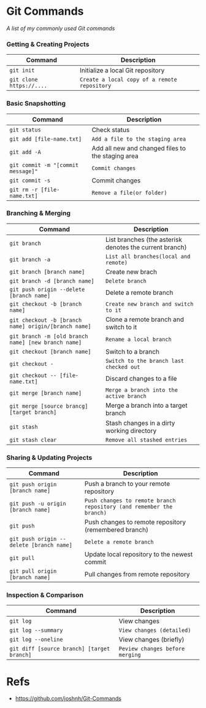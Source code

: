 # Git Commands
_A list of my commonly used Git commands_

### Getting & Creating Projects
|Command|Description|
|-------|-----------|
|`git init`| Initialize a local Git repository|
|`git clone https://....`| `Create a local copy of a remote repository`|

### Basic Snapshotting
| Command| Description|
|--------|------------|
|`git status`| Check status|
|`git add [file-name.txt]`| `Add a file to the staging area`|
|`git add -A`| Add all new and changed files to the staging area|
|`git commit -m "[commit message]"`| `Commit changes`|
|`git commit -s`|  Commit changes|
|`git rm -r [file-name.txt]`|`Remove a file(or folder)`|

### Branching & Merging
| Command| Description|
|--------|-------------|
|`git branch`| List branches (the asterisk denotes the current branch)|
|`git branch -a`|`List all branches(local and remote)`|
|`git branch [branch name]`|Create new brach|
|`git branch -d [branch name]`|`Delete branch`|
|`git push origin --delete [branch name]`| Delete a remote branch|
|`git checkout -b [branch name]`| `Create new branch and switch to it`|
|`git checkout -b [branch name] origin/[branch name]`|Clone a remote branch and switch to it|
|`git branch -m [old branch name] [new branch name]`|`Rename a local branch`|
|`git checkout [branch name]`|Switch to a branch|
|`git checkout -`|`Switch to the branch last checked out`|
|`git checkout -- [file-name.txt]`|Discard changes to a file|
|`git merge [branch name]`|`Merge a branch into the active branch`|
|`git merge [source brancg] [target branch]`|Merge a branch into a target branch|
|`git stash`|Stash changes in a dirty working directory|
|`git stash clear`|`Remove all stashed entries`|

### Sharing & Updating Projects
|Command|Description|
|-------|-----------|
|`git push origin [branch name]`| Push a branch to your remote repository|
|`git push -u origin [branch name]`|`Push changes to remote branch repository (and remember the branch)`|
|`git push`|Push changes to remote repository (remembered branch)|
|`git push origin --delete [branch name]`|`Delete a remote branch`|
|`git pull`|Update local repository to the newest commit|
|`git pull origin [branch name]`|Pull changes from remote repository|

### Inspection & Comparison
|Command|Description|
|-------|-----------|
|`git log`| View changes|
|`git log --summary`| `View changes (detailed)`|
|`git log --oneline`|View changes (briefly)|
|`git diff [source branch] [target branch]`|`Peview changes before merging`|

# Refs
* https://github.com/joshnh/Git-Commands